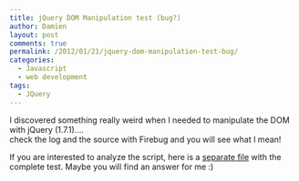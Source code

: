 ```yaml
---
title: jQuery DOM Manipulation test (bug?)
author: Damien
layout: post
comments: true
permalink: /2012/01/21/jquery-dom-manipulation-test-bug/
categories:
  - Javascript
  - web development
tags:
  - JQuery
---
```

<div id="test-21012012">
  <div>
    I discovered something really weird when I needed to manipulate the DOM with jQuery (1.7.1)&#8230;.<br /> check the log and the source with Firebug and you will see what I mean!
  </div>
  
  <div id="test1">
    </p>
  </div>
  
  <div id="test2">
    </p>
  </div>
</div>

If you are interested to analyze the script, here is a [separate file][1] with the complete test. Maybe you will find an answer for me :)

 [1]: http://damien.antipa.at/wp-content/uploads/2012/01/jquery_test.html "jQuery DOM manipulation test with weird behavior"